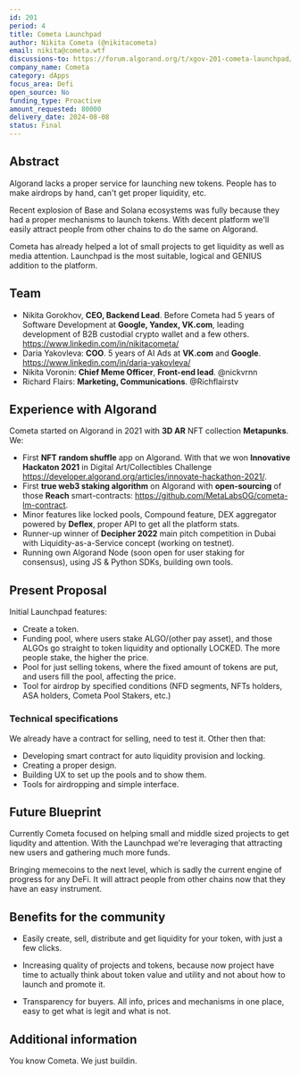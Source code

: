 ```yaml
---
id: 201
period: 4
title: Cometa Launchpad
author: Nikita Cometa (@nikitacometa)
email: nikita@cometa.wtf
discussions-to: https://forum.algorand.org/t/xgov-201-cometa-launchpad/
company_name: Cometa
category: dApps
focus_area: Defi
open_source: No
funding_type: Proactive
amount_requested: 80000
delivery_date: 2024-08-08
status: Final
---
```


## Abstract

Algorand lacks a proper service for launching new tokens. People has to make airdrops by hand, can't get proper liquidity, etc. 

Recent explosion of Base and Solana ecosystems was fully because they had a proper mechanisms to launch tokens. With decent platform we'll easily attract people from other chains to do the same on Algorand.

Cometa has already helped a lot of small projects to get liquidity as well as media attention. Launchpad is the most suitable, logical and GENIUS addition to the platform.
## Team

- Nikita Gorokhov, <b>CEO, Backend Lead</b>.
Before Cometa had 5 years of Software Development at <b>Google, Yandex, VK.com</b>, leading development of B2B custodial crypto wallet and a few others.
https://www.linkedin.com/in/nikitacometa/
- Daria Yakovleva: <b>COO</b>. 5 years of AI Ads at <b>VK.com</b> and <b>Google</b>. 
https://www.linkedin.com/in/daria-yakovleva/
- Nikita Voronin: <b>Chief Meme Officer</b>, <b>Front-end lead</b>. @nickvrnn
- Richard Flairs: <b>Marketing, Communications</b>. @Richflairstv

## Experience with Algorand

Cometa started on Algorand in 2021 with <b>3D AR</b> NFT collection <b>Metapunks</b>. We:
* First <b>NFT random shuffle</b> app on Algorand. With that we won <b>Innovative Hackaton 2021</b> in Digital Art/Collectibles Challenge https://developer.algorand.org/articles/innovate-hackathon-2021/.
* First <b>true web3 staking algorithm</b> on Algorand with <b>open-sourcing</b> of those <b>Reach</b> smart-contracts: https://github.com/MetaLabsOG/cometa-lm-contract.
* Minor features like locked pools, Compound feature, DEX aggregator powered by <b>Deflex</b>, proper API to get all the platform stats.
* Runner-up winner of <b>Decipher 2022</b> main pitch competition in Dubai with Liquidity-as-a-Service concept (working on testnet).
* Running own Algorand Node (soon open for user staking for consensus), using JS & Python SDKs, building own tools.

## Present Proposal

Initial Launchpad features:
- Create a token.
- Funding pool, where users stake ALGO/(other pay asset), and those ALGOs go straight to token liquidity and optionally LOCKED. The more people stake, the higher the price. 
- Pool for just selling tokens, where the fixed amount of tokens are put, and users fill the pool, affecting the price.
- Tool for airdrop by specified conditions (NFD segments, NFTs holders, ASA holders, Cometa Pool Stakers, etc.)

### Technical specifications

We already have a contract for selling, need to test it. Other then that:
- Developing smart contract for auto liquidity provision and locking.
- Creating a proper design.
- Building UX to set up the pools and to show them.
- Tools for airdropping and simple interface.

## Future Blueprint

Currently Cometa focused on helping small and middle sized projects to get liqudity and attention. With the Launchpad we're leveraging that attracting new users and gathering much more funds.

Bringing memecoins to the next level, which is sadly the current engine of progress for any DeFi. It will attract people from other chains now that they have an easy instrument.

## Benefits for the community

- Easily create, sell, distribute and get liquidity for your token, with just a few clicks.

- Increasing quality of projects and tokens, because now project have time to actually think about token value and utility and not about how to launch and promote it.

- Transparency for buyers. All info, prices and mechanisms in one place, easy to get what is legit and what is not.

## Additional information

You know Cometa. We just buildin.
